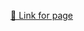 [🔗 Link for page]([https://Rajoza123.github.io/module2-solution/](https://github.com/Rajoza123/Rajoza.github.io/tree/main/module2-solution)https://github.com/Rajoza123/Rajoza.github.io/tree/main/module2-solution)
